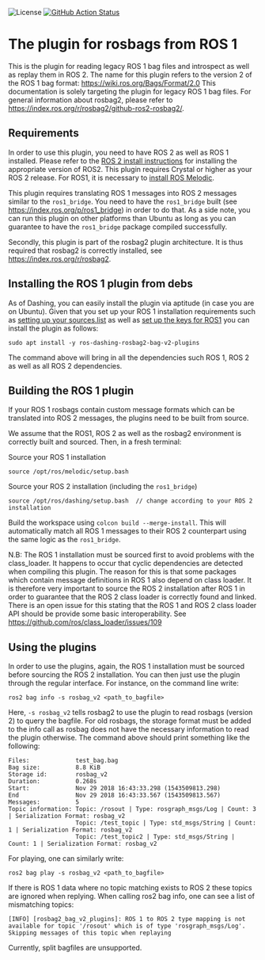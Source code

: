 ![License](https://img.shields.io/github/license/ros2/rosbag2_bag_v2)
[![GitHub Action Status](https://github.com/ros2/rosbag2_bag_v2/workflows/Test%20rosbag2_bag_v2/badge.svg)](https://github.com/ros2/rosbag2_bag_v2/actions)

The plugin for rosbags from ROS 1
=================================

This is the plugin for reading legacy ROS 1 bag files and introspect as well as replay them in ROS 2.
The name for this plugin refers to the version 2 of the ROS 1 bag format: https://wiki.ros.org/Bags/Format/2.0
This documentation is solely targeting the plugin for legacy ROS 1 bag files.
For general information about rosbag2, please refer to https://index.ros.org/r/rosbag2/github-ros2-rosbag2/.

Requirements
------------

In order to use this plugin, you need to have ROS 2 as well as ROS 1 installed.
Please refer to the [ROS 2 install instructions](https://index.ros.org/doc/ros2/Installation/) for installing the appropriate version of ROS2.
This plugin requires Crystal or higher as your ROS 2 release.
For ROS1, it is necessary to [install ROS Melodic](https://wiki.ros.org/melodic/Installation).

This plugin  requires translating ROS 1 messages into ROS 2 messages similar to the `ros1_bridge`.
You need to have the `ros1_bridge` built (see https://index.ros.org/p/ros1_bridge) in order to do that.
As a side note, you can run this plugin on other platforms than Ubuntu as long as you can guarantee to have the `ros1_bridge` package compiled successfully.

Secondly, this plugin is part of the rosbag2 plugin architecture.
It is thus required that rosbag2 is correctly installed, see https://index.ros.org/r/rosbag2.

Installing the ROS 1 plugin from debs
-------------------------------------

As of Dashing, you can easily install the plugin via aptitude (in case you are on Ubuntu).
Given that you set up your ROS 1 installation requirements such as [setting up your sources.list](http://wiki.ros.org/melodic/Installation/Ubuntu#Installation.2BAC8-Ubuntu.2BAC8-Sources.Setup_your_sources.list) as well as [set up the keys for ROS1](http://wiki.ros.org/melodic/Installation/Ubuntu#Installation.2BAC8-Ubuntu.2BAC8-Sources.Set_up_your_keys) you can install the plugin as follows:

```
sudo apt install -y ros-dashing-rosbag2-bag-v2-plugins
```

The command above will bring in all the dependencies such ROS 1, ROS 2 as well as all ROS 2 dependencies.

Building the ROS 1 plugin
-------------------------

If your ROS 1 rosbags contain custom message formats which can be translated into ROS 2 messages, the plugins need to be built from source.

We assume that the ROS1, ROS 2 as well as the rosbag2 environment is correctly built and sourced.
Then, in a fresh terminal:

Source your ROS 1 installation
```
source /opt/ros/melodic/setup.bash
```

Source your ROS 2 installation (including the `ros1_bridge`)
```
source /opt/ros/dashing/setup.bash  // change according to your ROS 2 installation
```

Build the workspace using `colcon build --merge-install`.
This will automatically match all ROS 1 messages to their ROS 2 counterpart using the same logic as the `ros1_bridge`.

N.B: The ROS 1 installation must be sourced first to avoid problems with the class_loader.
It happens to occur that cyclic dependencies are detected when compiling this plugin.
The reason for this is that some packages which contain message definitions in ROS 1 also depend on class loader.
It is therefore very important to source the ROS 2 installation after ROS 1 in order to guarantee that the ROS 2 class loader is correctly found and linked.
There is an open issue for this stating that the ROS 1 and ROS 2 class loader API should be provide some basic interoperability.
See https://github.com/ros/class_loader/issues/109

Using the plugins
-----------------

In order to use the plugins, again, the ROS 1 installation must be sourced before sourcing the ROS 2 installation.
You can then just use the plugin through the regular interface.
For instance, on the command line write:
```
ros2 bag info -s rosbag_v2 <path_to_bagfile>
```

Here, `-s rosbag_v2` tells rosbag2 to use the plugin to read rosbags (version 2) to query the bagfile.
For old rosbags, the storage format must be added to the info call as rosbag does not have the necessary information to read the plugin otherwise.
The command above should print something like the following:
```
Files:             test_bag.bag
Bag size:          8.8 KiB
Storage id:        rosbag_v2
Duration:          0.268s
Start:             Nov 29 2018 16:43:33.298 (1543509813.298)
End                Nov 29 2018 16:43:33.567 (1543509813.567)
Messages:          5
Topic information: Topic: /rosout | Type: rosgraph_msgs/Log | Count: 3 | Serialization Format: rosbag_v2
                   Topic: /test_topic | Type: std_msgs/String | Count: 1 | Serialization Format: rosbag_v2
                   Topic: /test_topic2 | Type: std_msgs/String | Count: 1 | Serialization Format: rosbag_v2
```

For playing, one can similarly write:
```
ros2 bag play -s rosbag_v2 <path_to_bagfile>
```

If there is ROS 1 data where no topic matching exists to ROS 2 these topics are ignored when replying.
When calling ros2 bag info, one can see a list of mismatching topics:
```
[INFO] [rosbag2_bag_v2_plugins]: ROS 1 to ROS 2 type mapping is not available for topic '/rosout' which is of type 'rosgraph_msgs/Log'. Skipping messages of this topic when replaying
```

Currently, split bagfiles are unsupported.
